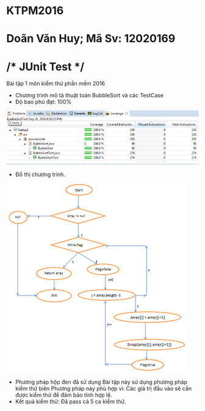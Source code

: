 ﻿# KTPM2016
# Doãn Văn Huy; Mã Sv: 12020169
# /* JUnit Test */
Bài tập 1 môn kiểm thử phần mềm 2016
* Chương trình mô tả thuật toán BubbleSort và các TestCase
* Độ bao phủ đạt: 100%

 ![test-coverage-sumary](https://github.com/truonganhhoang/int3117-2016/blob/master/Nhom-07/DoanVanHuy/BT1/coveaverage.PNG)
* Đồ thị chương trình.

 ![Flowchart](https://github.com/truonganhhoang/int3117-2016/blob/master/Nhom-07/DoanVanHuy/BT1/%C4%91%E1%BB%93%20th%E1%BB%8B%20ch%C6%B0%C6%A1ng%20tr%C3%ACnh.PNG)
* Phương pháp hộp đen đã sử dụng
 Bài tập này sử dụng phương pháp kiểm thử biên
 Phương pháp này phù hợp vì: Các giá trị đầu vào sẽ cần được kiểm thử để đảm bảo tính hợp lệ.
* Kết quả kiểm thử: Đã pass cả 5 ca kiểm thử.

